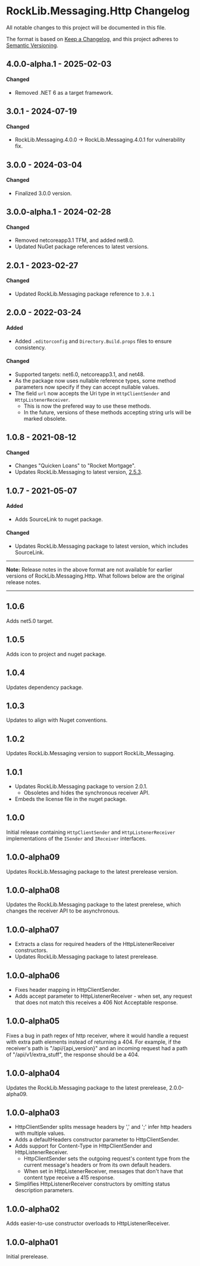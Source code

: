 # RockLib.Messaging.Http Changelog

All notable changes to this project will be documented in this file.

The format is based on [Keep a Changelog](https://keepachangelog.com/en/1.0.0/),
and this project adheres to [Semantic Versioning](https://semver.org/spec/v2.0.0.html).

## 4.0.0-alpha.1 - 2025-02-03

#### Changed
- Removed .NET 6 as a target framework.

## 3.0.1 - 2024-07-19

#### Changed
- RockLib.Messaging.4.0.0 -> RockLib.Messaging.4.0.1 for vulnerability fix.

## 3.0.0 - 2024-03-04

#### Changed
- Finalized 3.0.0 version.

## 3.0.0-alpha.1 - 2024-02-28

#### Changed
- Removed netcoreapp3.1 TFM, and added net8.0.
- Updated NuGet package references to latest versions.

## 2.0.1 - 2023-02-27

#### Changed
- Updated RockLib.Messaging package reference to `3.0.1`

## 2.0.0 - 2022-03-24

#### Added
- Added `.editorconfig` and `Directory.Build.props` files to ensure consistency.

#### Changed
- Supported targets: net6.0, netcoreapp3.1, and net48.
- As the package now uses nullable reference types, some method parameters now specify if they can accept nullable values.
- The field `url` now accepts the Uri type in `HttpClientSender` and `HttpListenerReceiver`.
  - This is now the prefered way to use these methods.
  - In the future, versions of these methods accepting string urls will be marked obsolete.

## 1.0.8 - 2021-08-12

#### Changed

- Changes "Quicken Loans" to "Rocket Mortgage".
- Updates RockLib.Messaging to latest version, [2.5.3](https://github.com/RockLib/RockLib.Messaging/blob/main/RockLib.Messaging/CHANGELOG.md#253---2021-08-12).

## 1.0.7 - 2021-05-07

#### Added

- Adds SourceLink to nuget package.

#### Changed

- Updates RockLib.Messaging package to latest version, which includes SourceLink.

----

**Note:** Release notes in the above format are not available for earlier versions of
RockLib.Messaging.Http. What follows below are the original release notes.

----

## 1.0.6

Adds net5.0 target.

## 1.0.5

Adds icon to project and nuget package.

## 1.0.4

Updates dependency package.

## 1.0.3

Updates to align with Nuget conventions.

## 1.0.2

Updates RockLib.Messaging version to support RockLib_Messaging.

## 1.0.1

- Updates RockLib.Messaging package to version 2.0.1.
  - Obsoletes and hides the synchronous receiver API.
- Embeds the license file in the nuget package.

## 1.0.0

Initial release containing `HttpClientSender` and `HttpListenerReceiver` implementations of the `ISender` and `IReceiver` interfaces.

## 1.0.0-alpha09

Updates RockLib.Messaging package to the latest prerelease version.

## 1.0.0-alpha08

Updates the RockLib.Messaging package to the latest prerelese, which changes the receiver API to be asynchronous.

## 1.0.0-alpha07

- Extracts a class for required headers of the HttpListenerReceiver constructors.
- Updates RockLib.Messaging package to latest prerelease.

## 1.0.0-alpha06

- Fixes header mapping in HttpClientSender.
- Adds accept parameter to HttpListenerReceiver - when set, any request that does not match this receives a 406 Not Acceptable response.

## 1.0.0-alpha05

Fixes a bug in path regex of http receiver, where it would handle a request with extra path elements instead of returning a 404. For example, if the receiver's path is "/api/{api_version}" and an incoming request had a path of "/api/v1/extra_stuff", the response should be a 404.

## 1.0.0-alpha04

Updates the RockLib.Messaging package to the latest prerelease, 2.0.0-alpha09.

## 1.0.0-alpha03

- HttpClientSender splits message headers by ',' and ';' infer http headers with multiple values.
- Adds a defaultHeaders constructor parameter to HttpClientSender.
- Adds support for Content-Type in HttpClientSender and HttpListenerReceiver.
  - HttpClientSender sets the outgoing request's content type from the current message's headers or from its own default headers.
  - When set in HttpListenerReceiver, messages that don't have that content type receive a 415 response.
- Simplifies HttpListenerReceiver constructors by omitting status description parameters.

## 1.0.0-alpha02

Adds easier-to-use constructor overloads to HttpListenerReceiver.

## 1.0.0-alpha01

Initial prerelease.
